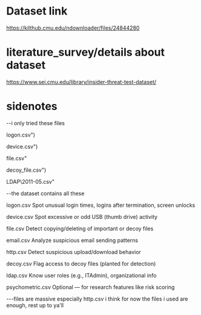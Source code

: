 # Dataset link
https://kilthub.cmu.edu/ndownloader/files/24844280
# literature_survey/details about dataset
https://www.sei.cmu.edu/library/insider-threat-test-dataset/
# sidenotes
--i only tried these files

logon.csv")

device.csv")

file.csv"

decoy_file.csv")

LDAP\2011-05.csv"

--the dataset contains all these

logon.csv	Spot unusual login times, logins after termination, screen unlocks

device.csv	Spot excessive or odd USB (thumb drive) activity

file.csv	Detect copying/deleting of important or decoy files

email.csv	Analyze suspicious email sending patterns

http.csv	Detect suspicious upload/download behavior

decoy.csv	Flag access to decoy files (planted for detection)

ldap.csv	Know user roles (e.g., ITAdmin), organizational info

psychometric.csv	Optional — for research features like risk scoring

---files are massive especially http.csv
i think for now the files i used are enough, rest up to ya'll
